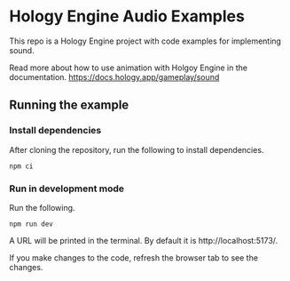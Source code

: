 # Hology Engine Audio Examples

This repo is a Hology Engine project with code examples for implementing sound.

Read more about how to use animation with Holgoy Engine in the documentation.
https://docs.hology.app/gameplay/sound

## Running the example

### Install dependencies
After cloning the repository, run the following to install dependencies.

```
npm ci
```

### Run in development mode
Run the following.

```
npm run dev
```

A URL will be printed in the terminal. By default it is http://localhost:5173/. 

If you make changes to the code, refresh the browser tab to see the changes. 
